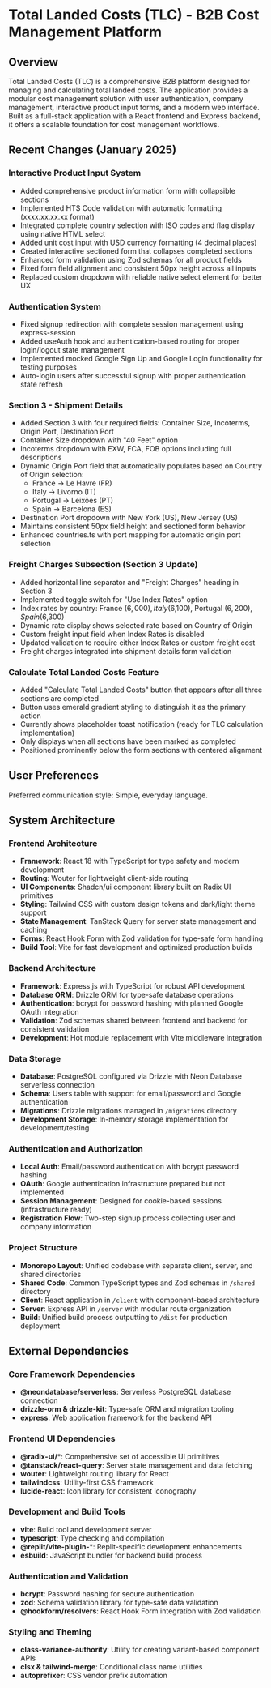 # Total Landed Costs (TLC) - B2B Cost Management Platform

## Overview

Total Landed Costs (TLC) is a comprehensive B2B platform designed for managing and calculating total landed costs. The application provides a modular cost management solution with user authentication, company management, interactive product input forms, and a modern web interface. Built as a full-stack application with a React frontend and Express backend, it offers a scalable foundation for cost management workflows.

## Recent Changes (January 2025)

### Interactive Product Input System
- Added comprehensive product information form with collapsible sections
- Implemented HTS Code validation with automatic formatting (xxxx.xx.xx.xx format)
- Integrated complete country selection with ISO codes and flag display using native HTML select
- Added unit cost input with USD currency formatting (4 decimal places)
- Created interactive sectioned form that collapses completed sections
- Enhanced form validation using Zod schemas for all product fields
- Fixed form field alignment and consistent 50px height across all inputs
- Replaced custom dropdown with reliable native select element for better UX

### Authentication System
- Fixed signup redirection with complete session management using express-session
- Added useAuth hook and authentication-based routing for proper login/logout state management
- Implemented mocked Google Sign Up and Google Login functionality for testing purposes
- Auto-login users after successful signup with proper authentication state refresh

### Section 3 - Shipment Details
- Added Section 3 with four required fields: Container Size, Incoterms, Origin Port, Destination Port
- Container Size dropdown with "40 Feet" option
- Incoterms dropdown with EXW, FCA, FOB options including full descriptions
- Dynamic Origin Port field that automatically populates based on Country of Origin selection:
  - France → Le Havre (FR)
  - Italy → Livorno (IT)
  - Portugal → Leixões (PT)
  - Spain → Barcelona (ES)
- Destination Port dropdown with New York (US), New Jersey (US)
- Maintains consistent 50px field height and sectioned form behavior
- Enhanced countries.ts with port mapping for automatic origin port selection

### Freight Charges Subsection (Section 3 Update)
- Added horizontal line separator and "Freight Charges" heading in Section 3
- Implemented toggle switch for "Use Index Rates" option
- Index rates by country: France ($6,000), Italy ($6,100), Portugal ($6,200), Spain ($6,300)
- Dynamic rate display shows selected rate based on Country of Origin
- Custom freight input field when Index Rates is disabled
- Updated validation to require either Index Rates or custom freight cost
- Freight charges integrated into shipment details form validation

### Calculate Total Landed Costs Feature
- Added "Calculate Total Landed Costs" button that appears after all three sections are completed
- Button uses emerald gradient styling to distinguish it as the primary action
- Currently shows placeholder toast notification (ready for TLC calculation implementation)
- Only displays when all sections have been marked as completed
- Positioned prominently below the form sections with centered alignment

## User Preferences

Preferred communication style: Simple, everyday language.

## System Architecture

### Frontend Architecture
- **Framework**: React 18 with TypeScript for type safety and modern development
- **Routing**: Wouter for lightweight client-side routing 
- **UI Components**: Shadcn/ui component library built on Radix UI primitives
- **Styling**: Tailwind CSS with custom design tokens and dark/light theme support
- **State Management**: TanStack Query for server state management and caching
- **Forms**: React Hook Form with Zod validation for type-safe form handling
- **Build Tool**: Vite for fast development and optimized production builds

### Backend Architecture
- **Framework**: Express.js with TypeScript for robust API development
- **Database ORM**: Drizzle ORM for type-safe database operations
- **Authentication**: bcrypt for password hashing with planned Google OAuth integration
- **Validation**: Zod schemas shared between frontend and backend for consistent validation
- **Development**: Hot module replacement with Vite middleware integration

### Data Storage
- **Database**: PostgreSQL configured via Drizzle with Neon Database serverless connection
- **Schema**: Users table with support for email/password and Google authentication
- **Migrations**: Drizzle migrations managed in `/migrations` directory
- **Development Storage**: In-memory storage implementation for development/testing

### Authentication and Authorization
- **Local Auth**: Email/password authentication with bcrypt password hashing
- **OAuth**: Google authentication infrastructure prepared but not implemented
- **Session Management**: Designed for cookie-based sessions (infrastructure ready)
- **Registration Flow**: Two-step signup process collecting user and company information

### Project Structure
- **Monorepo Layout**: Unified codebase with separate client, server, and shared directories
- **Shared Code**: Common TypeScript types and Zod schemas in `/shared` directory
- **Client**: React application in `/client` with component-based architecture
- **Server**: Express API in `/server` with modular route organization
- **Build**: Unified build process outputting to `/dist` for production deployment

## External Dependencies

### Core Framework Dependencies
- **@neondatabase/serverless**: Serverless PostgreSQL database connection
- **drizzle-orm & drizzle-kit**: Type-safe ORM and migration tooling
- **express**: Web application framework for the backend API

### Frontend UI Dependencies
- **@radix-ui/***: Comprehensive set of accessible UI primitives
- **@tanstack/react-query**: Server state management and data fetching
- **wouter**: Lightweight routing library for React
- **tailwindcss**: Utility-first CSS framework
- **lucide-react**: Icon library for consistent iconography

### Development and Build Tools
- **vite**: Build tool and development server
- **typescript**: Type checking and compilation
- **@replit/vite-plugin-***: Replit-specific development enhancements
- **esbuild**: JavaScript bundler for backend build process

### Authentication and Validation
- **bcrypt**: Password hashing for secure authentication
- **zod**: Schema validation library for type-safe data validation
- **@hookform/resolvers**: React Hook Form integration with Zod validation

### Styling and Theming
- **class-variance-authority**: Utility for creating variant-based component APIs
- **clsx & tailwind-merge**: Conditional class name utilities
- **autoprefixer**: CSS vendor prefix automation